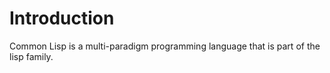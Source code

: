 # Introduction

Common Lisp is a multi-paradigm programming language that is part of the lisp family.